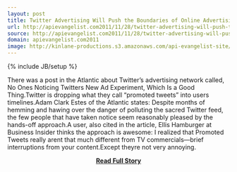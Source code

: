 ```yaml
---
layout: post
title: Twitter Advertising Will Push the Boundaries of Online Advertising
url: http://apievangelist.com2011/11/28/twitter-advertising-will-push-the-boundaries-of-online-advertising/
source: http://apievangelist.com2011/11/28/twitter-advertising-will-push-the-boundaries-of-online-advertising/
domain: apievangelist.com2011
image: http://kinlane-productions.s3.amazonaws.com/api-evangelist-site/blog/Twitter-Promoted-Tweets.png
---
```

{% include JB/setup %}<p>There was a post in the Atlantic about Twitter’s advertising network called, No Ones Noticing Twitters New Ad Experiment, Which Is a Good Thing.Twitter is dropping what they call “promoted tweets” into users timelines.Adam Clark Estes of the Atlantic states: Despite months of hemming and hawing over the danger of polluting the sacred Twitter feed, the few people that have taken notice seem reasonably pleased by the hands-off approach.A user, also cited in the article, Ellis Hamburger at Business Insider thinks the approach is awesome: I realized that Promoted Tweets really arent that much different from TV commercials—brief interruptions from your content.Except theyre not very annoying.</p>
<center><p><a href="http://apievangelist.com2011/11/28/twitter-advertising-will-push-the-boundaries-of-online-advertising/" style='padding:25px; font-sze:18px; font-weight: bold;'>Read Full Story</a></p></center>
